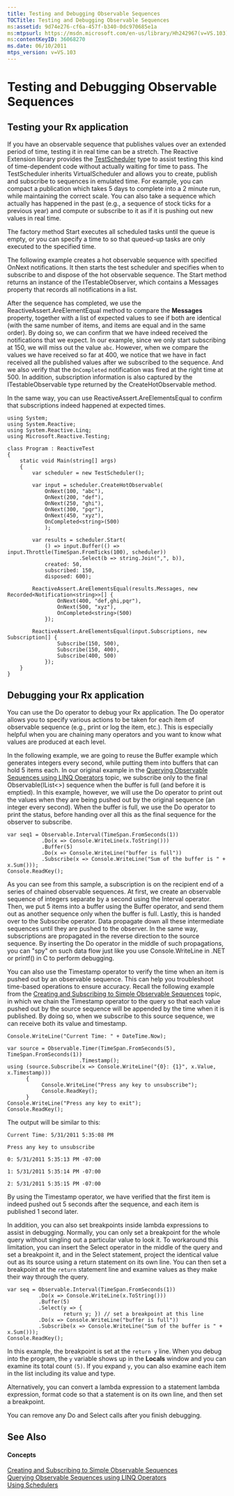 ```yaml
---
title: Testing and Debugging Observable Sequences
TOCTitle: Testing and Debugging Observable Sequences
ms:assetid: 9d74e276-cf6a-457f-b340-0dc970685e1a
ms:mtpsurl: https://msdn.microsoft.com/en-us/library/Hh242967(v=VS.103)
ms:contentKeyID: 36068270
ms.date: 06/10/2011
mtps_version: v=VS.103
---
```


# Testing and Debugging Observable Sequences

## Testing your Rx application

If you have an observable sequence that publishes values over an extended period of time, testing it in real time can be a stretch. The Reactive Extension library provides the [TestScheduler](hh229166\(v=vs.103\).md) type to assist testing this kind of time-dependent code without actually waiting for time to pass. The TestScheduler inherits VirtualScheduler and allows you to create, publish and subscribe to sequences in emulated time. For example, you can compact a publication which takes 5 days to complete into a 2 minute run, while maintaining the correct scale. You can also take a sequence which actually has happened in the past (e.g., a sequence of stock ticks for a previous year) and compute or subscribe to it as if it is pushing out new values in real time.

The factory method Start executes all scheduled tasks until the queue is empty, or you can specify a time to so that queued-up tasks are only executed to the specified time.

The following example creates a hot observable sequence with specified OnNext notifications. It then starts the test scheduler and specifies when to subscribe to and dispose of the hot observable sequence. The Start method returns an instance of the ITestableObserver, which contains a Messages property that records all notifications in a list.

After the sequence has completed, we use the ReactiveAssert.AreElementEqual method to compare the **Messages** property, together with a list of expected values to see if both are identical (with the same number of items, and items are equal and in the same order). By doing so, we can confirm that we have indeed received the notifications that we expect. In our example, since we only start subscribing at 150, we will miss out the value `abc`. However, when we compare the values we have received so far at 400, we notice that we have in fact received all the published values after we subscribed to the sequence. And we also verify that the `OnCompleted` notification was fired at the right time at 500. In addition, subscription information is also captured by the ITestableObservable type returned by the CreateHotObservable method.

In the same way, you can use ReactiveAssert.AreElementsEqual to confirm that subscriptions indeed happened at expected times.

    using System;
    using System.Reactive;
    using System.Reactive.Linq;
    using Microsoft.Reactive.Testing;
    
    class Program : ReactiveTest
    {
        static void Main(string[] args)
        {
            var scheduler = new TestScheduler();
    
            var input = scheduler.CreateHotObservable(
                OnNext(100, "abc"),
                OnNext(200, "def"),
                OnNext(250, "ghi"),
                OnNext(300, "pqr"),
                OnNext(450, "xyz"),
                OnCompleted<string>(500)
                );
    
            var results = scheduler.Start(
                () => input.Buffer(() => input.Throttle(TimeSpan.FromTicks(100), scheduler))
                           .Select(b => string.Join(",", b)),
                created: 50,
                subscribed: 150,
                disposed: 600);
    
            ReactiveAssert.AreElementsEqual(results.Messages, new Recorded<Notification<string>>[] {
                    OnNext(400, "def,ghi,pqr"),
                    OnNext(500, "xyz"),
                    OnCompleted<string>(500)
                });
    
            ReactiveAssert.AreElementsEqual(input.Subscriptions, new Subscription[] {
                    Subscribe(150, 500),
                    Subscribe(150, 400),
                    Subscribe(400, 500)
                });
        }
    }

## Debugging your Rx application

You can use the Do operator to debug your Rx application. The Do operator allows you to specify various actions to be taken for each item of observable sequence (e.g., print or log the item, etc.). This is especially helpful when you are chaining many operators and you want to know what values are produced at each level.

In the following example, we are going to reuse the Buffer example which generates integers every second, while putting them into buffers that can hold 5 items each. In our original example in the [Querying Observable Sequences using LINQ Operators](hh242983\(v=vs.103\).md) topic, we subscribe only to the final Observable(IList\<\>) sequence when the buffer is full (and before it is emptied). In this example, however, we will use the Do operator to print out the values when they are being pushed out by the original sequence (an integer every second). When the buffer is full, we use the Do operator to print the status, before handing over all this as the final sequence for the observer to subscribe.

    var seq1 = Observable.Interval(TimeSpan.FromSeconds(1))
               .Do(x => Console.WriteLine(x.ToString()))
               .Buffer(5)
               .Do(x => Console.WriteLine("buffer is full"))
               .Subscribe(x => Console.WriteLine("Sum of the buffer is " + x.Sum()));
    Console.ReadKey();

As you can see from this sample, a subscription is on the recipient end of a series of chained observable sequences. At first, we create an observable sequence of integers separate by a second using the Interval operator. Then, we put 5 items into a buffer using the Buffer operator, and send them out as another sequence only when the buffer is full. Lastly, this is handed over to the Subscribe operator. Data propagate down all these intermediate sequences until they are pushed to the observer. In the same way, subscriptions are propagated in the reverse direction to the source sequence. By inserting the Do operator in the middle of such propagations, you can "spy" on such data flow just like you use Console.WriteLine in .NET or printf() in C to perform debugging.

You can also use the Timestamp operator to verify the time when an item is pushed out by an observable sequence. This can help you troubleshoot time-based operations to ensure accuracy. Recall the following example from the [Creating and Subscribing to Simple Observable Sequences](hh242977\(v=vs.103\).md) topic, in which we chain the Timestamp operator to the query so that each value pushed out by the source sequence will be appended by the time when it is published. By doing so, when we subscribe to this source sequence, we can receive both its value and timestamp.

    Console.WriteLine("Current Time: " + DateTime.Now);
    
    var source = Observable.Timer(TimeSpan.FromSeconds(5), TimeSpan.FromSeconds(1))
                           .Timestamp();
    using (source.Subscribe(x => Console.WriteLine("{0}: {1}", x.Value, x.Timestamp)))
          {
               Console.WriteLine("Press any key to unsubscribe");
               Console.ReadKey();
          }
    Console.WriteLine("Press any key to exit");
    Console.ReadKey();

The output will be similar to this:

    Current Time: 5/31/2011 5:35:08 PM

    Press any key to unsubscribe

    0: 5/31/2011 5:35:13 PM -07:00

    1: 5/31/2011 5:35:14 PM -07:00

    2: 5/31/2011 5:35:15 PM -07:00

By using the Timestamp operator, we have verified that the first item is indeed pushed out 5 seconds after the sequence, and each item is published 1 second later.

In addition, you can also set breakpoints inside lambda expressions to assist in debugging. Normally, you can only set a breakpoint for the whole query without singling out a particular value to look it. To workaround this limitation, you can insert the Select operator in the middle of the query and set a breakpoint it, and in the Select statement, project the identical value out as its source using a return statement on its own line. You can then set a breakpoint at the `return` statement line and examine values as they make their way through the query.

    var seq = Observable.Interval(TimeSpan.FromSeconds(1))
              .Do(x => Console.WriteLine(x.ToString()))
              .Buffer(5)
              .Select(y => { 
                      return y; }) // set a breakpoint at this line
              .Do(x => Console.WriteLine("buffer is full"))
              .Subscribe(x => Console.WriteLine("Sum of the buffer is " + x.Sum()));
    Console.ReadKey();

In this example, the breakpoint is set at the `return y` line. When you debug into the program, the `y` variable shows up in the **Locals** window and you can examine its total count `(5)`. If you expand `y`, you can also examine each item in the list including its value and type.

Alternatively, you can convert a lambda expression to a statement lambda expression, format code so that a statement is on its own line, and then set a breakpoint.

You can remove any Do and Select calls after you finish debugging.

## See Also

#### Concepts

[Creating and Subscribing to Simple Observable Sequences](hh242977\(v=vs.103\).md)  
[Querying Observable Sequences using LINQ Operators](hh242983\(v=vs.103\).md)  
[Using Schedulers](hh242963\(v=vs.103\).md)
